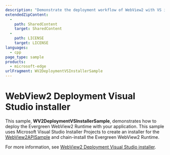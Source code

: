 ```yaml
---
description: "Demonstrate the deployment workflow of WebView2 with VS installer."
extendedZipContent:
  -
    path: SharedContent
    target: SharedContent
  -
    path: LICENSE
    target: LICENSE
languages:
  - cpp
page_type: sample
products:
  - microsoft-edge
urlFragment: WV2DeploymentVSInstallerSample
---
```

# WebView2 Deployment Visual Studio installer

<!-- only enough info to differentiate this sample vs the others; what is different about this sample compared to the sibling samples? -->
This sample, **WV2DeploymentVSInstallerSample**, demonstrates how to deploy the Evergreen WebView2 Runtime with your application.  This sample uses Microsoft Visual Studio Installer Projects to create an installer for the [WebView2APISample](../WebView2APISample//README.md) and chain-install the Evergreen WebView2 Runtime.

For more information, see [WebView2 Deployment Visual Studio installer](https://docs.microsoft.com/microsoft-edge/webview2/samples/wv2deploymentvsinstallersample).
